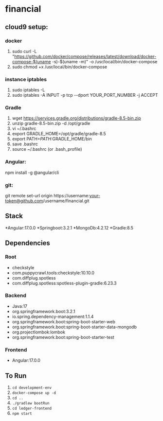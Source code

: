 # financial

## cloud9 setup:

### docker
1. sudo curl -L "https://github.com/docker/compose/releases/latest/download/docker-compose-$(uname -s)-$(uname -m)" -o /usr/local/bin/docker-compose
2. sudo chmod +x /usr/local/bin/docker-compose

### instance iptables
1. sudo iptables -L
2. sudo iptables -A INPUT -p tcp --dport YOUR_PORT_NUMBER -j ACCEPT

### Gradle
1. wget https://services.gradle.org/distributions/gradle-8.5-bin.zip
2. unzip gradle-8.5-bin.zip -d /opt/gradle
3. vi ~/.bashrc 
4. export GRADLE_HOME=/opt/gradle/gradle-8.5
5. export PATH=$PATH:$GRADLE_HOME/bin
6. save .bashrc
7. source ~/.bashrc (or .bash_profile)

### Angular:
npm install -g @angular/cli

### git:
git remote set-url origin https://username:your-token@github.com/username/financial.git

## Stack
*Angular:17.0.0
*Springboot:3.2.1
*MongoDb:4.2.12
*Gradle:8.5

## Dependencies

### Root
* checkstyle
* com.puppycrawl.tools:checkstyle:10.10.0
* com.diffplug.spotless
* com.diffplug.spotless:spotless-plugin-gradle:6.23.3

### Backend
* Java:17
* org.springframework.boot:3.2.1
* io.spring.dependency-management:1.1.4
* org.springframework.boot:spring-boot-starter-web
* org.springframework.boot:spring-boot-starter-data-mongodb
* org.projectlombok:lombok
* org.springframework.boot:spring-boot-starter-test

### Frontend
* Angular:17.0.0

## To Run
1. ```cd development-env```
2. ```docker-compose up -d```
3. ```cd ..```
4. ```./gradlew bootRun```
5. ```cd ledger-frontend```
6. ```npm start```